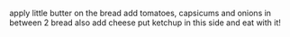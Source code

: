 apply little butter on the bread
add tomatoes, capsicums and onions in between 2 bread
also add cheese
put ketchup in this side and eat with it!